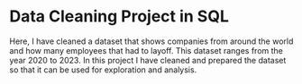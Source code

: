 # Data Cleaning Project in SQL 
Here, I have cleaned a dataset that shows companies from around the world and how many employees that had to layoff. This dataset ranges from the year 2020 to 2023. In this project I have cleaned and prepared the dataset so that it can be used for exploration and analysis. 
